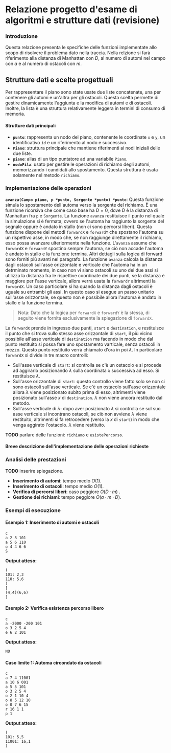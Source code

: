 # Relazione progetto d'esame di algoritmi e strutture dati (revisione)

### Introduzione

Questa relazione presenta le specifiche delle funzioni implementate allo scopo di risolvere il problema dato nella traccia. Nella relzione si farà riferimento alla distanza di Manhattan con $D$, al numero di automi nel campo con $a$ e al numero di ostacoli con $m$.

## Strutture dati e scelte progettuali

Per rappresentare il piano sono state usate due liste concatenate, una per contenere gli automi e un'altra per gli ostacoli. Questa scelta permette di gestire dinamicamente l'aggiunta e la modifica di automi e di ostacoli. Inoltre, la lista è una struttura relativamente leggera in termini di consumo di memoria.

#### Strutture dati principali

- **`punto`**: rappresenta un nodo del piano, contenente le coordinate `x` e `y`, un identificativo `id` e un riferimento al nodo e successivo.
- **`Piano`**: struttura principale che mantiene riferimenti ai nodi iniziali delle due liste.
- **`piano`**: alias di un tipo puntatore ad una variabile `Piano`.
- **`nodoPila`**: usato per gestire le operazioni di richiamo degli automi, memorizzando i candidati allo spostamento. Questa struttura è usata solamente nel metodo `richiamo`.

### Implementazione delle operazioni

**`avanza(Campo piano, p *punto, Sorgente *punto) *punto`**: Questa funzione simula lo spostamento dell'automa verso la sorgente del richiamo. È una funzione ricorsiva che come caso base ha $D = 0$, dove $D$ è la distanza di Manhattan fra `p` e `Sorgente`. La funzione `avanza` restituisce il punto nel quale la simulazione si è fermata, ovvero se l'automa ha raggiunto la sorgente del segnale oppure è andato in stallo (non ci sono percorsi liberi). Questa funzione dispone dei metodi `forwardX` e `forwardY` che spostano l'automa su un rispettivo asse, in modo che, se non raggiunge direttamente il richiamo, esso possa avanzare ulteriormente nella funzione. L'`avanza` assume che `forwardX` e `forwardY` spostino sempre l'automa, se ciò non accade l'automa è andato in stallo e la funzione termina. Altri dettagli sulla logica di forward sono forniti più avanti nel paragrafo. La funzione `avanza` calcola la distanza dagli ostacoli sull'asse orizzontale e verticale che l'automa ha in un detrminato momento, in caso non vi siano ostacoli su uno dei due assi si utilizza la distanza
 fra le rispettive coordinate  dei due punti, se la distanza è maggiore per l'asse verticale, allora verrà usata la `forwardY` altrimenti la `forwardX`. Un caso particolare si ha quando la distanza dagli ostacoli è uguale su entrambi gli assi. In questo caso si esegue un passo unitario sull'asse orizzontale, se questo non è possibile allora l'automa è andato in stallo e la funzione termina.  

> Nota: Dato che la logica per `forwardX` e `forwardY` è la stessa, di seguito viene fornita esclusivamente la spiegazione di `forwardX`.

La `forwardX` prende in ingresso due punti, `start` e `destination`, e restituisce il punto che si trova sullo stesso asse orizzontale di `start`, il più vicino possibile all'asse verticale di `destination` ma facendo in modo che dal punto restituito si possa fare uno spostamento varticale, senza ostacoli in mezzo. Questo punto restituito verrà chiamato d'ora in poi $\lambda$. In particolare `forwardX` si divide in tre macro controlli: 

- Sull'asse verticale di `start`: si controlla se c'è un ostacolo e si procede ad aggirarlo posizionando $\lambda$ sulla coordinata $x$ successiva ad esso. Si restituisce $\lambda$.  
- Sull'asse orizzontale di `start`: questo controllo viene fatto solo se non ci sono ostacoli sull'asse verticale. Se c'è un ostacolo sull'asse orizzontale allora $\lambda$ viene posizionato subito prima di esso, altrimenti viene posizionato sull'asse $x$ di `destination`. $\lambda$ non viene ancora restituito dal metodo. 
- Sull'asse verticale di $\lambda$: dopo aver posizionato $\lambda$ si controlla se sul suo asse verticale si incontrano ostacoli, se ciò non avviene $\lambda$ viene restituito, altrimenti si fa retrocedere (verso la $x$ di `start`) in modo che venga aggirato l'ostacolo. $\lambda$ viene restituito. 

**TODO** parlare delle funzioni: `richiamo` e `esistePercorso`.

#### Breve descrizione dell'implementazione delle operazioni richieste

### Analisi delle prestazioni

**TODO** inserire spiegazione. 

- **Inserimento di automi**: tempo medio $O(1)$.
- **Inserimento di ostacoli**: tempo medio $O(1)$.
- **Verifica di percorsi liberi**: caso peggiore $O(D \cdot m)$ .
- **Gestione dei richiami**: tempo peggiore $O(a \cdot m \cdot D)$.

### Esempi di esecuzione

#### **Esempio 1: Inserimento di automi e ostacoli**

```
c
a 2 3 101
a 5 6 110
o 4 4 6 6
S
```

**Output atteso:**

```
(
101: 2,3
110: 5,6
)
[
(4,4)(6,6)
]
```

#### **Esempio 2: Verifica esistenza percorso libero**

```
c
a -2000 -200 101
o 3 2 5 4
e 6 2 101
```

**Output atteso:**

```
NO
```

#### **Caso limite 1: Automa circondato da ostacoli**

```
c
a 7 4 11001
a 10 6 001
a 5 5 101
o 3 2 5 4
o 2 1 10 4
o 8 5 12 10
o 0 7 6 15
r 16 1 1
p 1
```

**Output atteso:**

```
(
101: 5,5
11001: 16,1
)
```